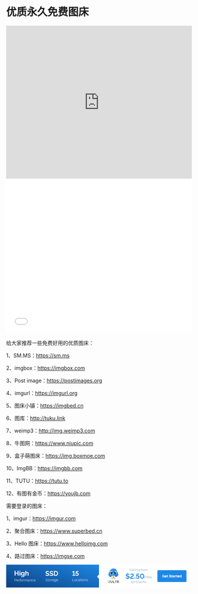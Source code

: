 # 优质永久免费图床

<iframe width="100%" height="415" src="https://www.youtube.com/embed/9Tw_CLdAObE" frameborder="0" allow="accelerometer; autoplay; encrypted-media; gyroscope; picture-in-picture" allowfullscreen></iframe>
<iframe width="100%" height="415" src="//player.bilibili.com/player.html?aid=837787685&bvid=BV1fg4y187LG&cid=180472724&page=1" scrolling="no" border="0" frameborder="no" framespacing="0" allowfullscreen="true"> </iframe>

给大家推荐一些免费好用的优质图床：

1、SM.MS：https://sm.ms

2、imgbox：https://imgbox.com

3、Post image：https://postimages.org

4、imgurl：https://imgurl.org

5、图床小镇：https://imgbed.cn

6、图库：http://tuku.link

7、weimp3：http://img.weimp3.com

8、牛图网：https://www.niupic.com

9、盒子萌图床：https://img.boxmoe.com

10、ImgBB：https://imgbb.com

11、TUTU：https://tutu.to

12、有图有金币：https://youjb.com

需要登录的图床：

1、imgur：https://imgur.com

2、聚合图床：https://www.superbed.cn

3、Hello 图床：https://www.helloimg.com

4、路过图床：https://imgse.com

<a href="https://www.vultr.com/?ref=9634529-9J">![](../images/banner_1.png)</a>
